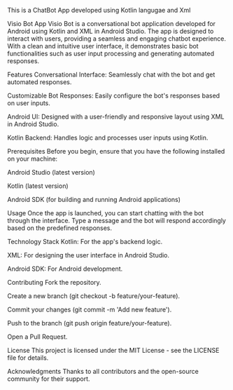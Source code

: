 This is a ChatBot App developed using Kotlin langugae and Xml

Visio Bot App
Visio Bot is a conversational bot application developed for Android using Kotlin and XML in Android Studio. The app is designed to interact with users, providing a seamless and engaging chatbot experience. With a clean and intuitive user interface, it demonstrates basic bot functionalities such as user input processing and generating automated responses.

Features
Conversational Interface: Seamlessly chat with the bot and get automated responses.

Customizable Bot Responses: Easily configure the bot's responses based on user inputs.

Android UI: Designed with a user-friendly and responsive layout using XML in Android Studio.

Kotlin Backend: Handles logic and processes user inputs using Kotlin.

Prerequisites
Before you begin, ensure that you have the following installed on your machine:

Android Studio (latest version)

Kotlin (latest version)

Android SDK (for building and running Android applications)

Usage
Once the app is launched, you can start chatting with the bot through the interface. Type a message and the bot will respond accordingly based on the predefined responses.

Technology Stack
Kotlin: For the app's backend logic.

XML: For designing the user interface in Android Studio.

Android SDK: For Android development.

Contributing
Fork the repository.

Create a new branch (git checkout -b feature/your-feature).

Commit your changes (git commit -m 'Add new feature').

Push to the branch (git push origin feature/your-feature).

Open a Pull Request.

License
This project is licensed under the MIT License - see the LICENSE file for details.

Acknowledgments
Thanks to all contributors and the open-source community for their support.
